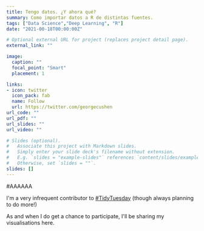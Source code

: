 ```yaml
---
title: Tengo datos. ¿Y ahora qué?
summary: Como importar datos a R de distintas fuentes.
tags: ["Data Science","Deep Learning", "R"]
date: "2021-00-18T00:00:00Z"

# Optional external URL for project (replaces project detail page).
external_link: ""

image:
  caption: ""
  focal_point: "Smart"
  placement: 1

links:
- icon: twitter
  icon_pack: fab
  name: Follow
  url: https://twitter.com/georgecushen
url_code: ""
url_pdf: ""
url_slides: ""
url_video: ""

# Slides (optional).
#   Associate this project with Markdown slides.
#   Simply enter your slide deck's filename without extension.
#   E.g. `slides = "example-slides"` references `content/slides/example-slides.md`.
#   Otherwise, set `slides = ""`.
slides: []
---
```

#AAAAAA

I'm a very infrequent contributor to [#TidyTuesday](https://github.com/rfordatascience/tidytuesday) (though always planning to do more!)

As and when I do get a chance to participate, I'll be sharing my visualisations here.
